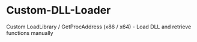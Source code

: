 # Custom-DLL-Loader
Custom LoadLibrary / GetProcAddress (x86 / x64) - Load DLL and retrieve functions manually
